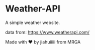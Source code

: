 # Weather-API

A simple weather website.

data from: https://www.weatherapi.com/

Made with ❤ by jiahuiiiii from MRGA
